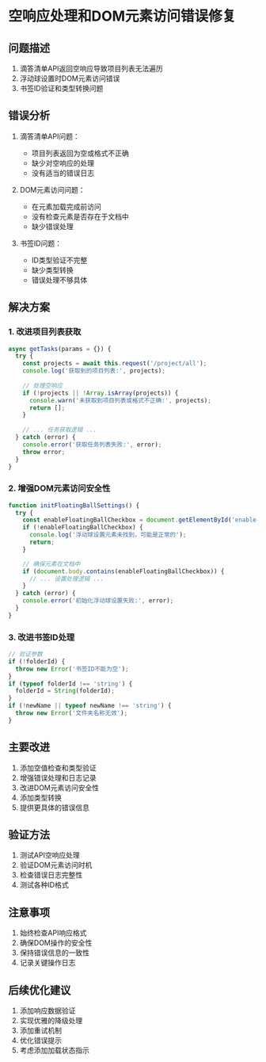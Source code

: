 # 空响应处理和DOM元素访问错误修复

## 问题描述
1. 滴答清单API返回空响应导致项目列表无法遍历
2. 浮动球设置时DOM元素访问错误
3. 书签ID验证和类型转换问题

## 错误分析
1. 滴答清单API问题：
   - 项目列表返回为空或格式不正确
   - 缺少对空响应的处理
   - 没有适当的错误日志

2. DOM元素访问问题：
   - 在元素加载完成前访问
   - 没有检查元素是否存在于文档中
   - 缺少错误处理

3. 书签ID问题：
   - ID类型验证不完整
   - 缺少类型转换
   - 错误处理不够具体

## 解决方案

### 1. 改进项目列表获取
```javascript
async getTasks(params = {}) {
  try {
    const projects = await this.request('/project/all');
    console.log('获取到的项目列表:', projects);
    
    // 处理空响应
    if (!projects || !Array.isArray(projects)) {
      console.warn('未获取到项目列表或格式不正确:', projects);
      return [];
    }
    
    // ... 任务获取逻辑 ...
  } catch (error) {
    console.error('获取任务列表失败:', error);
    throw error;
  }
}
```

### 2. 增强DOM元素访问安全性
```javascript
function initFloatingBallSettings() {
  try {
    const enableFloatingBallCheckbox = document.getElementById('enable-floating-ball');
    if (!enableFloatingBallCheckbox) {
      console.log('浮动球设置元素未找到，可能是正常的');
      return;
    }

    // 确保元素在文档中
    if (document.body.contains(enableFloatingBallCheckbox)) {
      // ... 设置处理逻辑 ...
    }
  } catch (error) {
    console.error('初始化浮动球设置失败:', error);
  }
}
```

### 3. 改进书签ID处理
```javascript
// 验证参数
if (!folderId) {
  throw new Error('书签ID不能为空');
}
if (typeof folderId !== 'string') {
  folderId = String(folderId);
}
if (!newName || typeof newName !== 'string') {
  throw new Error('文件夹名称无效');
}
```

## 主要改进
1. 添加空值检查和类型验证
2. 增强错误处理和日志记录
3. 改进DOM元素访问安全性
4. 添加类型转换
5. 提供更具体的错误信息

## 验证方法
1. 测试API空响应处理
2. 验证DOM元素访问时机
3. 检查错误日志完整性
4. 测试各种ID格式

## 注意事项
1. 始终检查API响应格式
2. 确保DOM操作的安全性
3. 保持错误信息的一致性
4. 记录关键操作日志

## 后续优化建议
1. 添加响应数据验证
2. 实现优雅的降级处理
3. 添加重试机制
4. 优化错误提示
5. 考虑添加加载状态指示 